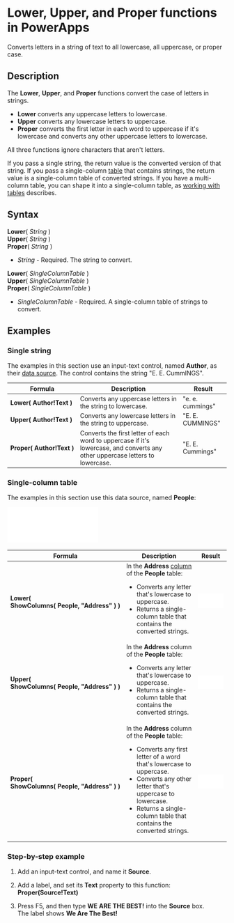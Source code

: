 <properties
	pageTitle="PowerApps: Lower, Upper, and Proper functions"
	description="Reference information for the Lower, Upper, and Proper functions in PowerApps, including syntax and examples"
	services=""
	suite="powerapps"
	documentationCenter="na"
	authors="gregli-msft"
	manager="dwrede"
	editor=""
	tags=""/>

<tags
   ms.service="powerapps"
   ms.devlang="na"
   ms.topic="article"
   ms.tgt_pltfrm="na"
   ms.workload="na"
   ms.date="11/07/2015"
   ms.author="gregli"/>

# Lower, Upper, and Proper functions in PowerApps #

Converts letters in a string of text to all lowercase, all uppercase, or proper case.

## Description ##

The **Lower**, **Upper**, and **Proper** functions convert the case of letters in strings.

- **Lower** converts any uppercase letters to lowercase.
- **Upper** converts any lowercase letters to uppercase.
- **Proper** converts the first letter in each word to uppercase if it's lowercase and converts any other uppercase letters to lowercase.

All three functions ignore characters that aren't letters.

If you pass a single string, the return value is the converted version of that string.  If you pass a single-column [table](working-with-tables.md) that contains strings, the return value is a single-column table of converted strings. If you have a multi-column table, you can shape it into a single-column table, as [working with tables](working-with-tables.md) describes.

## Syntax ##

**Lower**( *String* )<br>**Upper**( *String* )<br>**Proper**( *String* )

- *String* - Required. The string to convert.

**Lower**( *SingleColumnTable* )<br>**Upper**( *SingleColumnTable* )<br>**Proper**( *SingleColumnTable* )

- *SingleColumnTable* - Required. A single-column table of strings to convert.

## Examples ##

### Single string ###
The examples in this section use an input-text control, named **Author**, as their [data source](working-with-data-sources.md). The control contains the string "E. E. CummINGS".

| Formula | Description | Result |
|---------|-------------|--------|
| **Lower(&nbsp;Author!Text&nbsp;)** | Converts any uppercase letters in the string to lowercase. | "e. e. cummings" |
| **Upper(&nbsp;Author!Text&nbsp;)** | Converts any lowercase letters in the string to uppercase. | "E. E. CUMMINGS" |
| **Proper(&nbsp;Author!Text&nbsp;)** | Converts the first letter of each word to uppercase if it's lowercase, and converts any other uppercase letters to lowercase. | "E. E. Cummings" |

### Single-column table
The examples in this section use this data source, named **People**:

![](media/function-lower-upper-proper/people-table.png)

| Formula | Description | Result |
|---------|-------------|--------|
| **Lower( ShowColumns(&nbsp;People,&nbsp;"Address"&nbsp;) )** |  In the **Address** [column](working-with-tables.md#columns) of the **People** table:<br><ul><li>Converts any letter that's lowercase to uppercase.</li><li>Returns a single-column table that contains the converted strings.</li> | ![](media/function-lower-upper-proper/people-table-lower.png) |
| **Upper( ShowColumns(&nbsp;People,&nbsp;"Address"&nbsp;) )** | In the **Address** column of the **People** table:<br><ul><li>Converts any letter that's lowercase to uppercase.</li><li>Returns a single-column table that contains the converted strings.</li> | ![](media/function-lower-upper-proper/people-table-upper.png) |
| **Proper( ShowColumns(&nbsp;People,&nbsp;"Address"&nbsp;) )** | In the **Address** column of the **People** table:<br><ul><li>Converts any first letter of a word that's lowercase to uppercase.</li><li>Converts any other letter that's uppercase to lowercase.</li><li>Returns a single-column table that contains the converted strings.</li> | ![](media/function-lower-upper-proper/people-table-proper.png) |

### Step-by-step example ###

1. Add an input-text control, and name it **Source**.

1. Add a label, and set its **Text** property to this function:<br>**Proper(Source!Text)**

1. Press F5, and then type **WE ARE THE BEST!** into the **Source** box.<br>The label shows **We Are The Best!**
